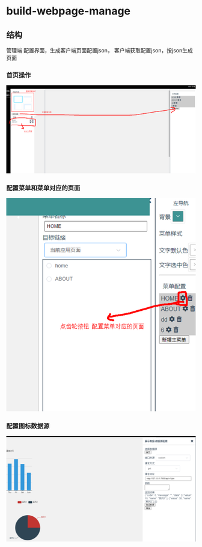 # build-webpage-manage

## 结构

管理端 配置界面，生成客户端页面配置json， 客户端获取配置json，按json生成页面

### 首页操作

![基本](./readme/1.png)

### 配置菜单和菜单对应的页面

![菜单](./readme/2.png)

### 配置图标数据源

![数据源](./readme/3.png)